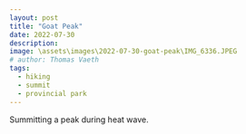 ```yaml
---
layout: post
title: "Goat Peak"
date: 2022-07-30
description: 
image: \assets\images\2022-07-30-goat-peak\IMG_6336.JPEG
# author: Thomas Vaeth
tags: 
  - hiking
  - summit
  - provincial park
---
```

Summitting a peak during heat wave.